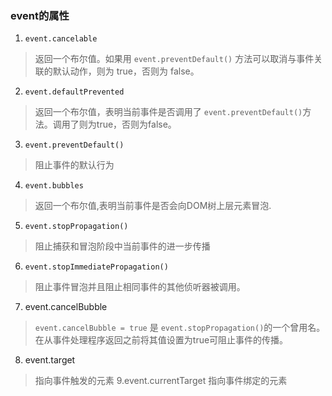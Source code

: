### event的属性
1. `event.cancelable`
>返回一个布尔值。如果用 `event.preventDefault()` 方法可以取消与事件关联的默认动作，则为 true，否则为 false。
2. `event.defaultPrevented`
>返回一个布尔值，表明当前事件是否调用了 `event.preventDefault()`方法。调用了则为true，否则为false。
3. `event.preventDefault()`
>阻止事件的默认行为
4. `event.bubbles`
>返回一个布尔值,表明当前事件是否会向DOM树上层元素冒泡.
5. `event.stopPropagation()`
>阻止捕获和冒泡阶段中当前事件的进一步传播
6. `event.stopImmediatePropagation()`
>阻止事件冒泡并且阻止相同事件的其他侦听器被调用。
7. event.cancelBubble 
>`event.cancelBubble = true` 是 `event.stopPropagation()`的一个曾用名。在从事件处理程序返回之前将其值设置为true可阻止事件的传播。
8. event.target
>指向事件触发的元素
9.event.currentTarget
>指向事件绑定的元素